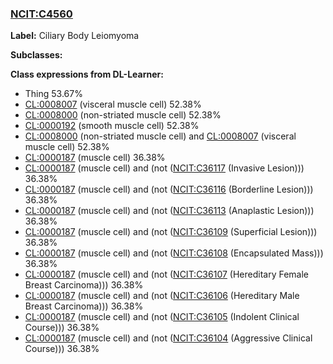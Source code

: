 
### [NCIT:C4560](http://purl.obolibrary.org/obo/NCIT_C4560)
**Label:** Ciliary Body Leiomyoma

**Subclasses:** 

**Class expressions from DL-Learner:**

- Thing 53.67%
- [CL:0008007](http://purl.obolibrary.org/obo/CL_0008007) (visceral muscle cell) 52.38%
- [CL:0008000](http://purl.obolibrary.org/obo/CL_0008000) (non-striated muscle cell) 52.38%
- [CL:0000192](http://purl.obolibrary.org/obo/CL_0000192) (smooth muscle cell) 52.38%
- [CL:0008000](http://purl.obolibrary.org/obo/CL_0008000) (non-striated muscle cell) and [CL:0008007](http://purl.obolibrary.org/obo/CL_0008007) (visceral muscle cell) 52.38%
- [CL:0000187](http://purl.obolibrary.org/obo/CL_0000187) (muscle cell) 36.38%
- [CL:0000187](http://purl.obolibrary.org/obo/CL_0000187) (muscle cell) and (not ([NCIT:C36117](http://purl.obolibrary.org/obo/NCIT_C36117) (Invasive Lesion))) 36.38%
- [CL:0000187](http://purl.obolibrary.org/obo/CL_0000187) (muscle cell) and (not ([NCIT:C36116](http://purl.obolibrary.org/obo/NCIT_C36116) (Borderline Lesion))) 36.38%
- [CL:0000187](http://purl.obolibrary.org/obo/CL_0000187) (muscle cell) and (not ([NCIT:C36113](http://purl.obolibrary.org/obo/NCIT_C36113) (Anaplastic Lesion))) 36.38%
- [CL:0000187](http://purl.obolibrary.org/obo/CL_0000187) (muscle cell) and (not ([NCIT:C36109](http://purl.obolibrary.org/obo/NCIT_C36109) (Superficial Lesion))) 36.38%
- [CL:0000187](http://purl.obolibrary.org/obo/CL_0000187) (muscle cell) and (not ([NCIT:C36108](http://purl.obolibrary.org/obo/NCIT_C36108) (Encapsulated Mass))) 36.38%
- [CL:0000187](http://purl.obolibrary.org/obo/CL_0000187) (muscle cell) and (not ([NCIT:C36107](http://purl.obolibrary.org/obo/NCIT_C36107) (Hereditary Female Breast Carcinoma))) 36.38%
- [CL:0000187](http://purl.obolibrary.org/obo/CL_0000187) (muscle cell) and (not ([NCIT:C36106](http://purl.obolibrary.org/obo/NCIT_C36106) (Hereditary Male Breast Carcinoma))) 36.38%
- [CL:0000187](http://purl.obolibrary.org/obo/CL_0000187) (muscle cell) and (not ([NCIT:C36105](http://purl.obolibrary.org/obo/NCIT_C36105) (Indolent Clinical Course))) 36.38%
- [CL:0000187](http://purl.obolibrary.org/obo/CL_0000187) (muscle cell) and (not ([NCIT:C36104](http://purl.obolibrary.org/obo/NCIT_C36104) (Aggressive Clinical Course))) 36.38%


